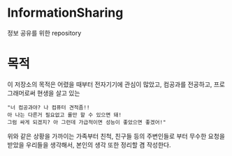 # InformationSharing
정보 공유를 위한 repository

# 목적
이 저장소의 목적은 어렸을 때부터 전자기기에 관심이 많았고, 컴공과를 전공하고, 프로그래머로써 현생을 살고 있는
```
"너 컴공과야? 나 컴퓨터 견적좀!!
아 나는 다른거 필요없고 롤만 할 수 있으면 돼!
그럼 싸게 되겠지? 아 그런데 가급적이면 성능이 좋았으면 좋겠어!"
```
위와 같은 상황을 가까이는 가족부터 친척, 친구들 등의 주변인들로 부터 무수한 요청을 받았을 우리들을 생각해서, 본인의 생각 또한 정리할 겸 작성한다.
